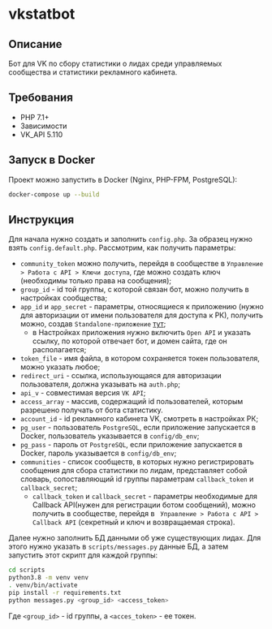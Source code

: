 # vkstatbot

## Описание
Бот для VK по сбору статистики о лидах среди управляемых сообщества и статистики
рекламного кабинета.

## Требования 
 - PHP 7.1+
 - Зависимости
 - VK_API 5.110

## Запуск в Docker
Проект можно запустить в Docker (Nginx, PHP-FPM, PostgreSQL):
```bash
docker-compose up --build
``` 

## Инструкция
Для начала нужно создать и заполнить `config.php`. За образец нужно взять `config.default.php`. 
Рассмотрим, как получить параметры:
- `community_token` можно получить, перейдя в сообществе в `Управление > Работа с API > Ключи доступа`, 
где можно создать ключ (необходимы только права на сообщения);
- `group_id` - id той группы, с которой связан бот, можно получить в настройках сообщества;
- `app_id` и `app_secret` - параметры, относящиеся к приложению
(нужно для авторизации от имени пользователя для доступа к РК), получить можно, создав `Standalone-приложение` 
[тут](https://vk.com/editapp?act=create);
    - в Настройках приложения нужно включить `Open API` 
    и указать ссылку, по которой отвечает бот, и домен сайта, где он располагается;
- `token_file` - имя файла, в котором сохраняется токен пользователя, можно указать любое;
- `redirect_uri` - ссылка, использующаяся для авторизации пользователя, должна указывать на `auth.php`;
- `api_v` - совместимая версия `VK API`;
- `access_array` - массив, содержащий id пользователей, которым разрешено получать от бота статистику.
- `account_id` - id рекламного кабинета VK, смотреть в настройках РК; 
- `pg_user` - пользователь `PostgreSQL`, если приложение запускается в Docker, пользователь указывается 
в `config/db_env`;
- `pg_pass` - пароль от `PostgreSQL`, если приложение запускается в Docker, пароль указывается 
в `config/db_env`;
- `communities` - список сообществ, в которых нужно регистрировать сообщения для сбора статистики 
по лидам, представляет собой словарь, сопоставляющий id группы
параметрам `callback_token` и `callback_secret`;
    - `callback_token` и `callback_secret` - параметры необходимые для 
    Callback API(нужен для регистрации ботом сообщений), можно получить в сообществе, перейдя в `
    Управление > Работа с API > Callback API` (секретный и ключ и возвращаемая строка).
    
Далее нужно заполнить БД данными об уже существующих лидах. Для этого нужно указать 
в `scripts/messages.py` данные БД, а затем запустить этот скрипт для каждой группы:
```bash
cd scripts
python3.8 -m venv venv
. venv/bin/activate
pip install -r requirements.txt
python messages.py <group_id> <access_token>
```
Где `<group_id>` - id группы, а `<acces_token>` - ее токен.
